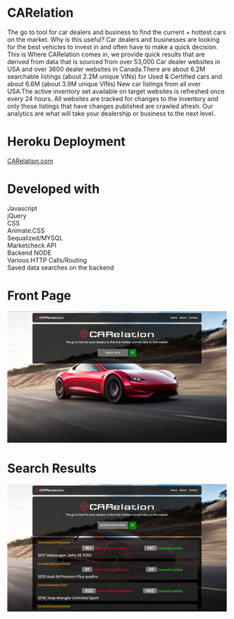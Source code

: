 # CARelation

The go to tool for car dealers and business to find the current + hottest cars on the market. Why is this useful? Car dealers and businesses are looking for the best vehicles to invest in and often have to make a quick decision. This is Where CARelation comes in, we provide quick  results that are derived from data that is sourced from over 53,000 Car dealer websites in USA and over 3600 dealer websites in Canada.There are about 6.2M searchable listings (about 2.2M unique VINs) for Used & Certified cars and about 6.6M (about 3.9M unique VINs) New car listings from all over USA.The active inventory set available on target websites is refreshed once every 24 hours. All websites are tracked for changes to the inventory and only those listings that have changes published are crawled afresh. Our analytics are what will take your dealership or business to the next level.

# Heroku Deployment

[CARelation.com](https://carelation.herokuapp.com/)


# Developed with

Javascript<br/>
jQuery<br/>
CSS<br/>
Animate.CSS<br/>
Sequalized/MYSQL<br/>
Marketcheck API<br/>
Backend NODE<br/>
Various HTTP Calls/Routing<br/>
Saved data searches on the backend<br/>

# Front Page
![alt text](homePage.png "Front Page")

# Search Results 
![alt text](search.png "Search Page")


